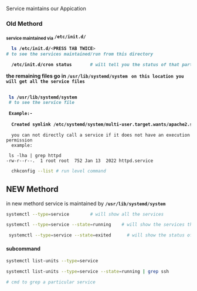 Service maintains our Appication
### Old Methord
<B><sub>service maintained via</sub> **`/etc/init.d/`**
  
```bash 
  ls /etc/init.d/<PRESS TAB TWICE> 
# to see the services maintained/run from this directory  
```
  
```bash
  /etc/init.d/cron status       # will tell you the status of that particular service or appication
  ```
  
  the remaining files go in `/usr/lib/systemd/system`   `` on this location you will get all the service files``
  
```bash
  
 ls /usr/lib/systemd/system
 # to see the service file
  
 Example:-
  
  Created symlink /etc/systemd/system/multi-user.target.wants/apache2.service → /lib/systemd/system/apache2.service.
 ```
  </B>
  
```
  you can not directly call a service if it does not have an execution permission
  example:
  
 ls -lha | grep httpd
-rw-r--r--.  1 root root  752 Jan 13  2022 httpd.service
  ```
```bash
  chkconfig --list # run level command
  ```
  
  ## NEW Methord
 
  in new methord service is maintained by **`/usr/lib/systemd/system`**
  
  ```bash
  systemctl --type=service        # will show all the services
  ```
  
  ```bash
  systemctl --type=service --state=running    # will show the services that are running 
  ```
  
  ```bash
   systemctl --type=service --state=exited      # will show the status of exited service
  ```
  
  #### subcommand
  
  ```bash
  systemctl list-units --type=service
  ```
  ```bash
  systemctl list-units --type=service --state=running | grep ssh
  
  # cmd to grep a particular service
  ```
  
  
  
  
  
  
  
  
  
  
  
  
  
  
  
  
  
  
  
  
  
  
  
  
  
  
  
  
  
  
  
  
  
